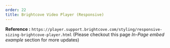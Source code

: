 ```yaml
---
order: 22
title: Brightcove Video Player (Responsive)
---
```

**Reference :** `https://player.support.brightcove.com/styling/responsive-sizing-brightcove-player.html` (Please checkout this page _In-Page embed example_ section for more updates)